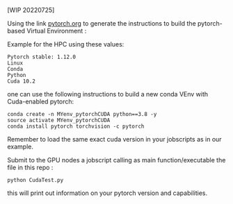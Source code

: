 [WIP 20220725]


Using the link [pytorch.org](https://pytorch.org/get-started/locally/) to generate the instructions to build the pytorch-based Virtual Environment :  


Example for the HPC using these values:

```
Pytorch stable: 1.12.0
Linux
Conda
Python
Cuda 10.2
```

one can use the following instructions to build a new conda VEnv with Cuda-enabled pytorch:

```
conda create -n MYenv_pytorchCUDA python==3.8 -y
source activate MYenv_pytorchCUDA
conda install pytorch torchvision -c pytorch
```

Remember to load the same exact cuda version in your jobscripts as in our example.

Submit to the GPU nodes a jobscript calling as main function/executable the file in this repo :

`python CudaTest.py`  

this will print out information on your pytorch version and capabilities.

